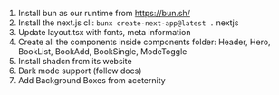 1. Install bun as our runtime from https://bun.sh/
2. Install the next.js cli: `bunx create-next-app@latest .` nextjs
3. Update layout.tsx with fonts, meta information
4. Create all the components inside components folder: Header, Hero, BookList, BookAdd, BookSingle, ModeToggle
5. Install shadcn from its website
6. Dark mode support (follow docs)
7. Add Background Boxes from aceternity
